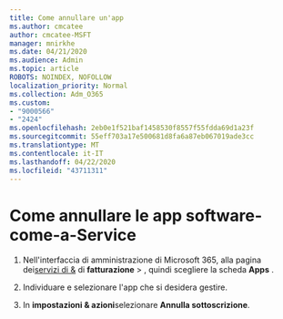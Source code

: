 ```yaml
---
title: Come annullare un'app
ms.author: cmcatee
author: cmcatee-MSFT
manager: mnirkhe
ms.date: 04/21/2020
ms.audience: Admin
ms.topic: article
ROBOTS: NOINDEX, NOFOLLOW
localization_priority: Normal
ms.collection: Adm_O365
ms.custom:
- "9000566"
- "2424"
ms.openlocfilehash: 2eb0e1f521baf1458530f8557f55fdda69d1a23f
ms.sourcegitcommit: 55eff703a17e500681d8fa6a87eb067019ade3cc
ms.translationtype: MT
ms.contentlocale: it-IT
ms.lasthandoff: 04/22/2020
ms.locfileid: "43711311"
---
```

# <a name="how-to-cancel-software-as-a-service-apps"></a>Come annullare le app software-come-a-Service 

1. Nell'interfaccia di amministrazione di Microsoft 365, alla pagina dei[servizi di &](https://go.microsoft.com/fwlink/p/?linkid=842054) di **fatturazione** > , quindi scegliere la scheda **Apps** .

2. Individuare e selezionare l'app che si desidera gestire.

3. In **impostazioni & azioni**selezionare **Annulla sottoscrizione**.